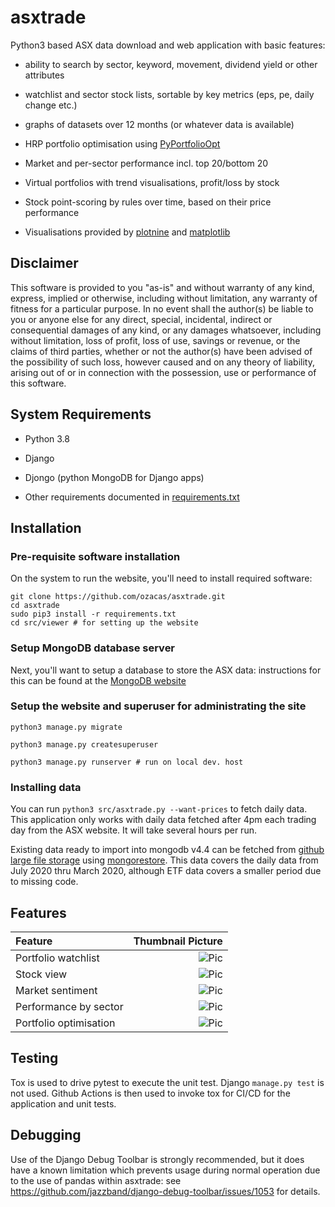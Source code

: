 # asxtrade

Python3 based ASX data download and web application with basic features:

 * ability to search by sector, keyword, movement, dividend yield or other attributes

 * watchlist and sector stock lists, sortable by key metrics (eps, pe, daily change etc.)

 * graphs of datasets over 12 months (or whatever data is available)

 * HRP portfolio optimisation using [PyPortfolioOpt](https://pyportfolioopt.readthedocs.io/en/latest/UserGuide.html)

 * Market and per-sector performance incl. top 20/bottom 20

 * Virtual portfolios with trend visualisations, profit/loss by stock

 * Stock point-scoring by rules over time, based on their price performance

 * Visualisations provided by [plotnine](https://github.com/has2k1/plotnine) and [matplotlib](https://github.com/matplotlib/matplotlib)

 ## Disclaimer

This software is provided to you "as-is" and without
warranty of any kind, express, implied or otherwise, including without
limitation, any warranty of fitness for a particular purpose. In no event shall
the author(s) be liable to you or anyone else for any direct, special, incidental,
indirect or consequential damages of any kind, or any damages whatsoever,
including without limitation, loss of profit, loss of use, savings or revenue,
or the claims of third parties, whether or not the author(s) have
been advised of the possibility of such loss, however caused and on any theory
of liability, arising out of or in connection with the possession, use or
performance of this software.


 ## System Requirements

  * Python 3.8

  * Django

  * Djongo (python MongoDB for Django apps)

  * Other requirements documented in [requirements.txt](./requirements.txt)


## Installation

### Pre-requisite software installation

On the system to run the website, you'll need to install required software:
~~~~
git clone https://github.com/ozacas/asxtrade.git
cd asxtrade
sudo pip3 install -r requirements.txt
cd src/viewer # for setting up the website
~~~~

### Setup MongoDB database server

Next, you'll want to setup a database to store the ASX data: instructions for this can be found at the [MongoDB website](https://docs.mongodb.com/manual/administration/install-community/)

### Setup the website and superuser for administrating the site

~~~~
python3 manage.py migrate

python3 manage.py createsuperuser

python3 manage.py runserver # run on local dev. host
~~~~

### Installing data

  You can run `python3 src/asxtrade.py --want-prices` to fetch daily data. This application only works with daily data fetched after 4pm each trading day from the ASX website. It will take several hours per run.

  Existing data ready to import into mongodb v4.4 can be fetched from [github large file storage](https://github.com/ozacas/asxtrade/raw/master/data/asxtrade.20210306.bson.gz) using [mongorestore](https://docs.mongodb.com/database-tools/mongorestore/). This data covers the daily data from July 2020 thru March 2020, although ETF data covers a smaller period due to missing code.

## Features

 | Feature             | Thumbnail Picture |
 |:--------------------|------------------:|
 | Portfolio watchlist | ![Pic](https://user-images.githubusercontent.com/11968760/91777314-da1bdb00-ec32-11ea-929e-66a1befc0d90.png#thumbnail)|
 | Stock view | ![Pic](https://user-images.githubusercontent.com/11968760/91777703-ed7b7600-ec33-11ea-87bf-b647033ed06f.png)|
 | Market sentiment | ![Pic](https://user-images.githubusercontent.com/11968760/91778464-e48ba400-ec35-11ea-9b47-413601da6fd8.png#thumbnail)|
 | Performance by sector | ![Pic](https://user-images.githubusercontent.com/11968760/110228446-6a760800-7f55-11eb-9041-786e6d145817.png#thumbnail)|
 | Portfolio optimisation | ![Pic](https://user-images.githubusercontent.com/11968760/110228663-e7ee4800-7f56-11eb-8b7d-edd3a09d7b29.png#thumbnail)

## Testing

Tox is used to drive pytest to execute the unit test. Django `manage.py test` is not used. Github Actions is then used to invoke tox for CI/CD for the application and unit tests.

## Debugging

Use of the Django Debug Toolbar is strongly recommended, but it does have a known limitation which prevents usage during normal operation due to the use of pandas within asxtrade: see <https://github.com/jazzband/django-debug-toolbar/issues/1053> for details.
